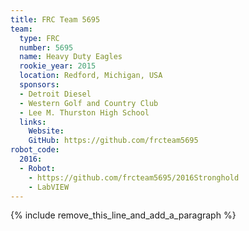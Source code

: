 ```yaml
---
title: FRC Team 5695
team:
  type: FRC
  number: 5695
  name: Heavy Duty Eagles
  rookie_year: 2015
  location: Redford, Michigan, USA
  sponsors:
  - Detroit Diesel
  - Western Golf and Country Club
  - Lee M. Thurston High School
  links:
    Website:
    GitHub: https://github.com/frcteam5695
robot_code:
  2016:
  - Robot:
    - https://github.com/frcteam5695/2016Stronghold
    - LabVIEW
---
```


{% include remove_this_line_and_add_a_paragraph %}